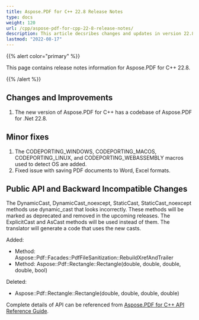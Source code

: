 ```yaml
---
title: Aspose.PDF for C++ 22.8 Release Notes
type: docs
weight: 120
url: /cpp/aspose-pdf-for-cpp-22-8-release-notes/
description: This article decsribes changes and updates in version 22.8 of Aspose.PDF for C++ library
lastmod: "2022-08-17"
---
```


{{% alert color="primary" %}}

This page contains release notes information for Aspose.PDF for C++ 22.8.

{{% /alert %}}

## Changes and Improvements

1. The new version of Aspose.PDF for C++ has a codebase of Aspose.PDF for .Net 22.8.

## Minor fixes

1. The CODEPORTING_WINDOWS, CODEPORTING_MACOS, CODEPORTING_LINUX, and CODEPORTING_WEBASSEMBLY macros used to detect OS are added.
1. Fixed issue with saving PDF documents to Word, Excel formats.

## Public API and Backward Incompatible Changes

The DynamicCast, DynamicCast_noexcept, StaticCast, StaticCast_noexcept methods use dynamic_cast that looks incorrectly. These methods will be marked as deprecated and removed in the upcoming releases. The ExplicitCast and AsCast methods will be used instead of them. The translator will generate a code that uses the new casts.

Added:

* Method: Aspose::Pdf::Facades::PdfFileSanitization::RebuildXrefAndTrailer
* Method: Aspose::Pdf::Rectangle::Rectangle(double, double, double, double, bool)

Deleted:

* Aspose::Pdf::Rectangle::Rectangle(double, double, double, double)

Complete details of API can be referenced from [Aspose.PDF for C++ API Reference Guide](https://reference.aspose.com/pdf/cpp).
